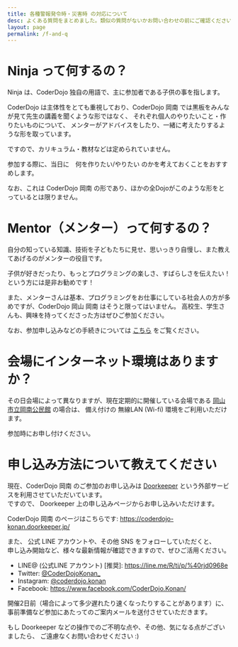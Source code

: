 ```yaml
---
title: 各種警報発令時・災害時 の対応について
desc: よくある質問をまとめました。類似の質問がないかお問い合わせの前にご確認ください。
layout: page
permalink: /f-and-q
---
```

# Ninja って何するの？
Ninja は、CoderDojo 独自の用語で、主に参加者である子供の事を指します。  

CoderDojo は主体性をとても重視しており、CoderDojo 岡南 では黒板をみんなが見て先生の講義を聞くような形ではなく、
それぞれ個人のやりたいこと・作りたいものについて、
メンターがアドバイスをしたり、一緒に考えたりするような形を取っています。

ですので、カリキュラム・教材などは定められていません。

参加する際に、当日に　何を作りたい/やりたい のかを考えておくことをおすすめします。

なお、これは CoderDojo 岡南 の形であり、ほかの全Dojoがこのような形をとっているとは限りません。


# Mentor（メンター）って何するの？
自分の知っている知識、技術を子どもたちに見せ、思いっきり自慢し、また教えてあげるのがメンターの役目です。

子供が好きだったり、もっとプログラミングの楽しさ、すばらしさを伝えたい！  
という方には是非お勧めです！

また、メンターさんは基本、プログラミングをお仕事にしている社会人の方が多めですが、CoderDojo 岡山 岡南 はそうと限ってはいません。
高校生、学生さんも、興味を持ってくださった方はぜひご参加ください。

なお、参加申し込みなどの手続きについては [こちら](/join-as-mentor) をご覧ください。

# 会場にインターネット環境はありますか？
その日会場によって異なりますが、現在定期的に開催している会場である
[岡山市立岡南公民館](http://www.city.okayama.jp/kouminkan/kounan/index.html) の場合は、
備え付けの 無線LAN (Wi-fi) 環境をご利用いただけます。

参加時にお申し付けください。

# 申し込み方法について教えてください
現在、CoderDojo 岡南 のご参加のお申し込みは [Doorkeeper](https://doorkeeper.jp/) という外部サービスを利用させていただいています。  
ですので、 Doorkeeper 上の申し込みページからお申し込みいただけます。

CoderDojo 岡南 のページはこちらです: <https://coderdojo-konan.doorkeeper.jp/>

また、 公式 LINE アカウントや、その他 SNS をフォローしていただくと、  
申し込み開始など、様々な最新情報が確認できますので、ぜひご活用ください。

- LINE@ (公式LINE アカウント) [推奨]: <https://line.me/R/ti/p/%40rjd0968e>
- Twitter: [@CoderDojoKonan_](https://twitter.com/CoderDojoKonan_)
- Instagram: [@coderdojo.konan](https://www.instagram.com/coderdojo.konan/)
- Facebook: <https://www.facebook.com/CoderDojo.Konan/>

開催2日前（場合によって多少遅れたり速くなったりすることがあります）に、  
事前準備など参加にあたってのご案内メールを送付させていただきます。

もし Doorkeeper などの操作でのご不明な点や、その他、気になる点がございましたら、
ご遠慮なくお問い合わせください :)